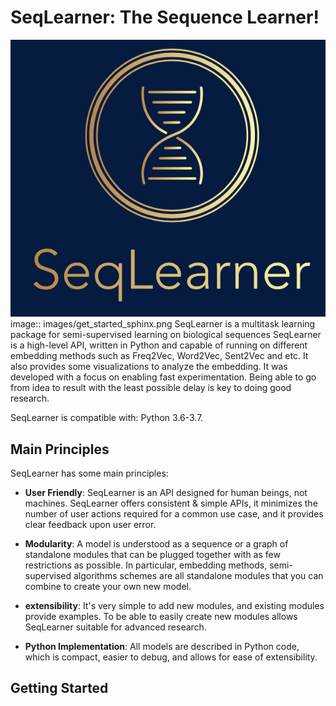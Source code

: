 # SeqLearner: The Sequence Learner!
![alt text](logo.png)
image:: images/get_started_sphinx.png
SeqLearner is a multitask learning package for semi-supervised learning on biological sequences
SeqLearner is a high-level API, written in Python and capable of running on different embedding methods such as Freq2Vec, Word2Vec, Sent2Vec and etc. It also provides some visualizations to analyze the embedding.
It was developed with a focus on enabling fast experimentation. Being able to go from idea to result with the least possible delay is key to doing good research.

SeqLearner is compatible with: Python 3.6-3.7.

## Main Principles
SeqLearner has some main principles:
  
- __User Friendly__: SeqLearner is an API designed for human beings, not machines. SeqLearner offers consistent & simple APIs, it minimizes the number of user actions required for a common use case, and it provides clear feedback upon user error.

- __Modularity__: A model is understood as a sequence or a graph of standalone modules that can be plugged together with as few restrictions as possible. In particular, embedding methods, semi-supervised algorithms schemes are all standalone modules that you can combine to create your own new model.

- __extensibility__: It's very simple to add new modules, and existing modules provide examples. To be able to easily create new modules allows SeqLearner suitable for advanced research.

- __Python Implementation__: All models are described in Python code, which is compact, easier to debug, and allows for ease of extensibility.

## Getting Started
